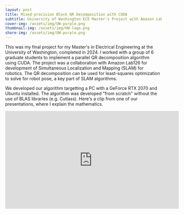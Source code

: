 ```yaml
---
layout: post
title: Mixed-precision Block QR Decomposition with CUDA
subtitle: University of Washington ECE Master's Project with Amazon Lab126
cover-img: /assets/img/UW-purple.png
thumbnail-img: /assets/img/UW-logo.png
share-img: /assets/img/UW-purple.png
---
```


This was my final project for my Master's in Electrical Engineering at the University of Washington, completed in 2024. I worked with a group of 6 graduate students to implement a parallel QR decomposition algorithm using CUDA. The project was a collaboration with Amazon Lab126 for development of Simultaneous Localization and Mapping (SLAM) for robotics. The QR decomposition can be used for least-squares optimization to solve for robot pose, a key part of SLAM algorithms.

We developed our algorithm targetting a PC with a GeForce RTX 2070 and Ubuntu installed. The algorithm was developed "from scratch" without the use of BLAS libraries (e.g. Cutlass). Here's a clip from one of our presentations, where I explain the mathematics.

<iframe width="560" height="315" src="https://www.youtube.com/embed/xfnWfB8IjI4?si=5o4oonn5AJcG-vv7" title="YouTube video player" frameborder="0" allow="accelerometer; autoplay; clipboard-write; encrypted-media; gyroscope; picture-in-picture; web-share" referrerpolicy="strict-origin-when-cross-origin" allowfullscreen></iframe>

